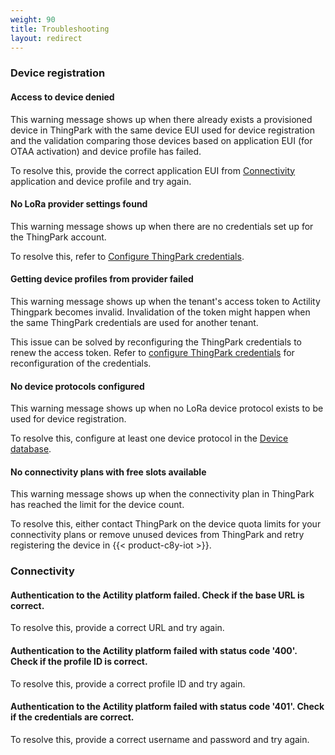 ```yaml
---
weight: 90
title: Troubleshooting
layout: redirect
---
```


<a name="lora-device-registration-troubleshooting"></a>
### Device registration

#### Access to device denied

This warning message shows up when there already exists a provisioned device in ThingPark with the same device EUI used for device registration and the validation comparing those devices based on application EUI (for OTAA activation) and device profile has failed.

To resolve this, provide the correct application EUI from [Connectivity](#configure-credentials) application and device profile and try again.

#### No LoRa provider settings found

This warning message shows up when there are no credentials set up for the ThingPark account.

To resolve this, refer to [Configure ThingPark credentials](#configure-credentials).

#### Getting device profiles from provider failed

This warning message shows up when the tenant's access token to Actility Thingpark becomes invalid. Invalidation of the token might happen when the same ThingPark credentials are used for another tenant.

This issue can be solved by reconfiguring the ThingPark credentials to renew the access token. Refer to [configure ThingPark credentials](#configure-credentials) for reconfiguration of the credentials.

#### No device protocols configured

This warning message shows up when no LoRa device protocol exists to be used for device registration.

To resolve this, configure at least one device protocol in the [Device database](/users-guide/device-management/#managing-device-types).

#### No connectivity plans with free slots available

This warning message shows up when the connectivity plan in ThingPark has reached the limit for the device count.

To resolve this, either contact ThingPark on the device quota limits for your connectivity plans or remove unused devices from ThingPark and retry registering the device in {{< product-c8y-iot >}}.

<a name="lora-connectivity-troubleshooting"></a>
### Connectivity

#### Authentication to the Actility platform failed. Check if the base URL is correct.

To resolve this, provide a correct URL and try again.

#### Authentication to the Actility platform failed with status code '400'. Check if the profile ID is correct.

To resolve this, provide a correct profile ID and try again.

#### Authentication to the Actility platform failed with status code '401'. Check if the credentials are correct.

To resolve this, provide a correct username and password and try again.
